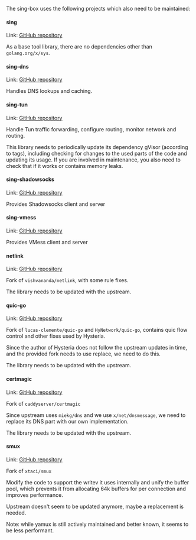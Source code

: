 The sing-box uses the following projects which also need to be maintained:

#### sing

Link: [GitHub repository](https://github.com/SagerNet/sing)

As a base tool library, there are no dependencies other than `golang.org/x/sys`.

#### sing-dns

Link: [GitHub repository](https://github.com/SagerNet/sing-dns)

Handles DNS lookups and caching.

#### sing-tun

Link: [GitHub repository](https://github.com/SagerNet/sing-tun)

Handle Tun traffic forwarding, configure routing, monitor network and routing.

This library needs to periodically update its dependency gVisor (according to tags), including checking for changes to
the used parts of the code and updating its usage. If you are involved in maintenance, you also need to check that if it
works or contains memory leaks.

#### sing-shadowsocks

Link: [GitHub repository](https://github.com/SagerNet/sing-shadowsocks)

Provides Shadowsocks client and server

#### sing-vmess

Link: [GitHub repository](https://github.com/SagerNet/sing-vmess)

Provides VMess client and server

#### netlink

Link: [GitHub repository](https://github.com/SagerNet/netlink)

Fork of `vishvananda/netlink`, with some rule fixes.

The library needs to be updated with the upstream.

#### quic-go

Link: [GitHub repository](https://github.com/SagerNet/quic-go)

Fork of `lucas-clemente/quic-go`  and `HyNetwork/quic-go`, contains quic flow control and other fixes used by Hysteria.

Since the author of Hysteria does not follow the upstream updates in time, and the provided fork needs to use replace,
we need to do this.

The library needs to be updated with the upstream.

#### certmagic

Link: [GitHub repository](https://github.com/SagerNet/certmagic)

Fork of `caddyserver/certmagic`

Since upstream uses `miekg/dns` and we use `x/net/dnsmessage`, we need to replace its DNS part with our own
implementation.

The library needs to be updated with the upstream.

#### smux

Link: [GitHub repository](https://github.com/SagerNet/smux)

Fork of `xtaci/smux`

Modify the code to support the writev it uses internally and unify the buffer pool, which prevents it from allocating
64k buffers for per connection and improves performance.

Upstream doesn't seem to be updated anymore, maybe a replacement is needed.

Note: while yamux is still actively maintained and better known, it seems to be less performant.
